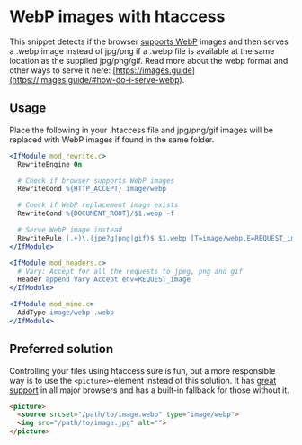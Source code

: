 # WebP images with htaccess
This snippet detects if the browser [supports WebP](http://caniuse.com/#search=webp) images and then serves a .webp image instead of jpg/png if a .webp file is available at the same location as the supplied jpg/png/gif. Read more about the webp format and other ways to serve it here: [https://images.guide](https://images.guide/#how-do-i-serve-webp).

## Usage
Place the following in your .htaccess file and jpg/png/gif images will be replaced with WebP images if found in the same folder.
```apache
<IfModule mod_rewrite.c>
  RewriteEngine On

  # Check if browser supports WebP images
  RewriteCond %{HTTP_ACCEPT} image/webp

  # Check if WebP replacement image exists
  RewriteCond %{DOCUMENT_ROOT}/$1.webp -f

  # Serve WebP image instead
  RewriteRule (.+)\.(jpe?g|png|gif)$ $1.webp [T=image/webp,E=REQUEST_image]
</IfModule>

<IfModule mod_headers.c>
  # Vary: Accept for all the requests to jpeg, png and gif
  Header append Vary Accept env=REQUEST_image
</IfModule>

<IfModule mod_mime.c>
  AddType image/webp .webp
</IfModule>
```

## Preferred solution
Controlling your files using htaccess sure is fun, but a more responsible way is to use the `<picture>`-element instead of this solution. It has [great support](https://caniuse.com/webp) in all major browsers and has a built-in fallback for those without it.
```html
<picture>
  <source srcset="/path/to/image.webp" type="image/webp">
  <img src="/path/to/image.jpg" alt="">
</picture>
```

